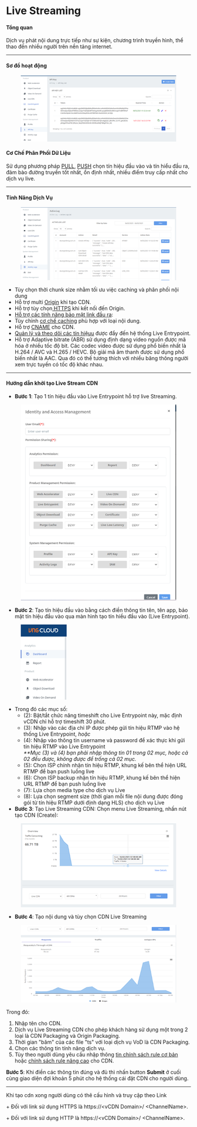 # Live Streaming

#### **Tổng quan** <a href="#livestreaming-tongquan" id="livestreaming-tongquan"></a>

Dịch vụ phát nội dung trực tiếp như sự kiện, chương trình truyền hình, thể thao đến nhiều người trên nền tảng internet.

***

#### Sơ đồ hoạt động

<figure><img src="../../.gitbook/assets/image (207).png" alt=""><figcaption></figcaption></figure>

#### **Cơ Chế Phân Phối Dữ Liệu** <a href="#livestreaming-cochephanphoidulieu" id="livestreaming-cochephanphoidulieu"></a>

Sử dụng phương pháp [PU](../tong-quan/co-che-phan-phoi-du-lieu/phuong-phap-pull.md)[LL](https://docs.vngcloud.vn/display/ONVINA/Live+Streaming#\_Ph%C6%B0%C6%A1ng\_ph%C3%A1p\_PULL), [PUS](../tong-quan/co-che-phan-phoi-du-lieu/phuong-phap-push.md)[H](https://docs.vngcloud.vn/pages/viewpage.action?pageId=36045441) chọn tín hiệu đầu vào và tín hiểu đầu ra, đảm bào đường truyền tốt nhất, ổn định nhất, nhiều điểm truy cấp nhất cho dịch vụ live.

***

#### **Tính Năng Dịch Vụ** <a href="#livestreaming-tinhnangdichvu" id="livestreaming-tinhnangdichvu"></a>

<figure><img src="../../.gitbook/assets/image (208).png" alt=""><figcaption></figcaption></figure>

* Tùy chọn thời chunk size nhằm tối ưu việc caching và phân phối nội dung
* Hỗ trợ multi [Origin](../chi-tiet-tinh-nang/origin.md) khi tạo CDN.
* Hỗ trợ tùy chọn[ HTTPS](../chi-tiet-tinh-nang/tuy-chon-https-o-origin.md) khi kết nối đến Origin.
* [Hỗ trợ các tính năng bảo mật link đầu ra](../chi-tiet-tinh-nang/security-link.md):
* Tùy chỉnh [cơ chế caching](../chi-tiet-tinh-nang/tuy-chinh-cac-tinh-nang-cache.md) phù hợp với loại nội dung.
* Hỗ trợ [CNAME](../chi-tiet-tinh-nang/cname.md) cho CDN.
* [Quản lý và theo dõi các tín hiệu](../giam-sat-hoat-dong/quan-ly-va-theo-doi-cac-tin-hieu-duoc-day-den-he-thong-live-entrypoint.md)[u](https://docs.vngcloud.vn/display/ONVINA/Live+Streaming#\_Qu%E1%BA%A3n\_l%C3%BD\_v%C3%A0) được đẩy đến hệ thống Live Entrypoint.
* Hỗ trợ Adaptive bitrate (ABR) sử dụng định dạng video nguồn được mã hóa ở nhiều tốc độ bit. Các codec video được sử dụng phổ biến nhất là H.264 / AVC và H.265 / HEVC. Bộ giải mã âm thanh được sử dụng phổ biến nhất là AAC. Qua đó có thế tương thích với nhiều băng thông người xem trực tuyến có tốc độ khác nhau.

***

#### Hướng dẫn khởi tạo Live Stream CDN <a href="#livestreaming-huongdankhoitaolivestreamcdn" id="livestreaming-huongdankhoitaolivestreamcdn"></a>

* **Bước 1**: Tạo 1 tín hiệu đầu vào Live Entrypoint hỗ trợ live Streaming.

<figure><img src="../../.gitbook/assets/image (209).png" alt=""><figcaption></figcaption></figure>

* **Bước 2**: Tạo tín hiệu đầu vào bằng cách điền thông tin tên, tên app, bảo mật tín hiệu đầu vào qua màn hình tạo tín hiều đầu vào (Live Entrypoint).

<figure><img src="../../.gitbook/assets/image (210).png" alt=""><figcaption></figcaption></figure>

* Trong đó các mục số:
  * (2): Bật/tắt chức năng timeshift cho Live Entrypoint này, mặc định vCDN chỉ hỗ trợ timeshift 30 phút.
  * (3): Nhập vào các địa chỉ IP được phép gửi tín hiệu RTMP vào hệ thống Live Entrypoint, _hoặc_
  * (4): Nhập vào thông tin username và password để xác thực khi gửi tín hiệu RTMP vào Live Entrypoint\
    _\*\*Mục (3) và (4) bạn phải nhập thông tin 01 trong 02 mục, hoặc cả 02 đều được, không được để trống cả 02 mục._
  * (5): Chọn ISP chính nhận tín hiệu RTMP, khung kế bên thể hiện URL RTMP để bạn push luồng live
  * (6): Chọn ISP backup nhận tín hiệu RTMP, khung kế bên thể hiện URL RTMP để bạn push luồng live
  * (7): Lựa chọn media type cho dịch vụ Live
  * (8): Lựa chọn segment size (thời gian mỗi file nội dung được đóng gói từ tín hiệu RTMP dưới định dạng HLS) cho dịch vụ Live
* **Bước 3**: Tạo Live Streaming CDN: Chọn menu Live Streaming, nhấn nút tạo CDN (Create):

<figure><img src="../../.gitbook/assets/image (211).png" alt=""><figcaption></figcaption></figure>

* **Bước 4**: Tạo nội dung và tùy chọn CDN Live Streaming

<figure><img src="../../.gitbook/assets/image (212).png" alt=""><figcaption></figcaption></figure>

Trong đó:

1. Nhập tên cho CDN.
2. Dịch vụ Live Streaming CDN cho phép khách hàng sử dụng một trong 2 loại là CDN Packaging và Origin Packaging.
3. Thời gian "băm" của các file "ts" với loại dịch vụ VoD là CDN Packaging.
4. Chọn các thông tin tính năng dịch vụ.
5. Tùy theo người dùng yêu cầu nhập thông [tin chính sách rule cơ bản](live-streaming.md) hoặc [chính sách rule nâng cao](live-streaming.md) cho CDN.

**Bước 5**: Khi điền các thông tin đúng và đủ thì nhấn button **Submit** ở cuối cùng giao diện đợi khoản 5 phút cho hệ thống cái đặt CDN cho người dùng.

***

Khi tạo cdn xong người dùng có thê cấu hình và truy cập theo Link

&#x20;      \+ Đối với link sử dụng HTTPS là https://\<vCDN Domain>/ \<ChannelName>.

&#x20;      \+ Đối với link sử dụng HTTP là https://\<vCDN Domain>/ \<ChannelName>.
